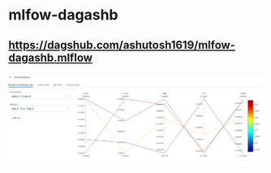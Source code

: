 # mlfow-dagashb
## https://dagshub.com/ashutosh1619/mlfow-dagashb.mlflow
![Alt Text](https://github.com/ashutosh1619/mlfow-dagashb/blob/main/Screenshot%202024-01-13%20045849.png)

